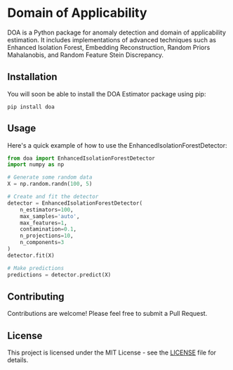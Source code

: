 # Domain of Applicability

DOA is a Python package for anomaly detection and domain of applicability estimation. It includes implementations of advanced techniques such as Enhanced Isolation Forest, Embedding Reconstruction, Random Priors Mahalanobis, and Random Feature Stein Discrepancy.

## Installation

You will soon be able to install the DOA Estimator package using pip:

```
pip install doa
```

## Usage

Here's a quick example of how to use the EnhancedIsolationForestDetector:

```python
from doa import EnhancedIsolationForestDetector
import numpy as np

# Generate some random data
X = np.random.randn(100, 5)

# Create and fit the detector
detector = EnhancedIsolationForestDetector(
    n_estimators=100,
    max_samples='auto',
    max_features=1,
    contamination=0.1,
    n_projections=10,
    n_components=3
)
detector.fit(X)

# Make predictions
predictions = detector.predict(X)
```

## Contributing

Contributions are welcome! Please feel free to submit a Pull Request.

## License

This project is licensed under the MIT License - see the [LICENSE](LICENSE) file for details.

